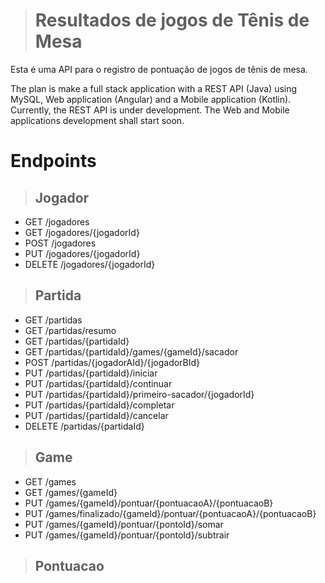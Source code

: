 > # Resultados de jogos de Tênis de Mesa

Esta é uma API para o registro de pontuação de jogos de tênis de mesa.

The plan is make a full stack application with a REST API (Java) using MySQL, Web application (Angular) and a Mobile application (Kotlin). Currently, the REST API is under development. The Web and Mobile applications development shall start soon.
# Endpoints
>## Jogador
* GET /jogadores
* GET /jogadores/{jogadorId}
* POST /jogadores
* PUT /jogadores/{jogadorId}
* DELETE /jogadores/{jogadorId}
>## Partida
* GET /partidas
* GET /partidas/resumo
* GET /partidas/{partidaId}
* GET /partidas/{partidaId}/games/{gameId}/sacador
* POST /partidas/{jogadorAId}/{jogadorBId}
* PUT /partidas/{partidaId}/iniciar
* PUT /partidas/{partidaId}/continuar
* PUT /partidas/{partidaId}/primeiro-sacador/{jogadorId}
* PUT /partidas/{partidaId}/completar
* PUT /partidas/{partidaId}/cancelar
* DELETE /partidas/{partidaId}
>## Game
* GET /games
* GET /games/{gameId}
* PUT /games/{gameId}/pontuar/{pontuacaoA}/{pontuacaoB}
* PUT /games/finalizado/{gameId}/pontuar/{pontuacaoA}/{pontuacaoB}
* PUT /games/{gameId}/pontuar/{pontoId}/somar
* PUT /games/{gameId}/pontuar/{pontoId}/subtrair
>## Pontuacao